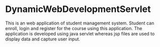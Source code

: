 # DynamicWebDevelopmentServlet
This is an web application of student management system. Student can enroll, login and register for the course using this application. The application is developed using java servlet whereas jsp files are used to display data and capture user input.
